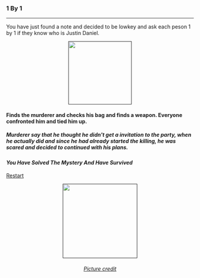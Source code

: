 ### 1 By 1
---
You have just found a note and decided to be lowkey and ask each peson 1 by 1 if they know who is Justin Daniel.  
<p align="center">
<a href=><img width='170' src='https://1.bp.blogspot.com/-hONk6VTB6Mo/WD6VEyD9k1I/AAAAAAAAqhQ/MYqPeDTlcJgC3iIcSxxr9Ptp90llK1i7gCLcB/s320/Screen%2BShot%2B2016-11-30%2Bat%2B2.56.50%2BAM.png'/></a>
</p>

#### Finds the murderer and checks his bag and finds a weapon. Everyone confronted him and tied him up.  
##### Murderer say that he thought he didn't get a invitation to the party, when he actually did and since he had already started the killing, he was scared and decided to continued with his plans.

#### _You Have Solved The Mystery And Have Survived_  

[Restart](../home.md)

<p align="center">
<a href=><img width='200' src='https://encrypted-tbn0.gstatic.com/images?q=tbn:ANd9GcRasJlcpFo_fUSirYX8sw96pkyS5rgpxE8rjMjR-8pBRijkPdbT'/></a>
</p>  
<h6 align='center'>
<a href='https://encrypted-tbn0.gstatic.com/images?q=tbn:ANd9GcRasJlcpFo_fUSirYX8sw96pkyS5rgpxE8rjMjR-8pBRijkPdbT'>Picture credit</a>
</h6>